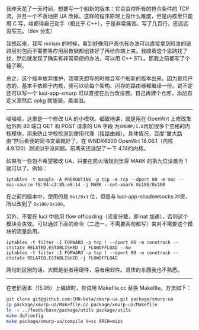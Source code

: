 我昨天花了一天时间，想要写一个船新的版本：它会监控所有的符合条件的 TCP 流，并且一个不落地把 UA 改掉。这样的程序原理上没什么难度，但是内核里只能用 C 写，啥都得自己动手（相比于 C++），于是非常痛苦。写了几百行，还远远没写完。（dev 分支）

我想起来，我写 mirism 的时候，看到好像用户态也有办法可以直接拿到转发的链路层封包而不需要等应用层数据都组装好了再给你端上来。我顺着这个思路找了找，然后就发现了确实有非常简便的办法，可以用 C++ STL。那我之前都写了个锤子啊。

总之，这个版本放弃维护，我哪天想写的时候会写个船新的版本出来。因为是用户态的，基本不依赖于内核，我可以给每个架构、闪存的路由器都编译一份。说不定还可以写一个 luci-app-xmurp 可以直接在后台改设置。自己再建个仓库，添加自定义源然后 opkg 就能装，美滋滋。

---

喵喵喵，这里是一个修改 UA 的小模块。细致地讲，就是用在 OpenWrt 上修改发给外网 80 端口 GET 和 POST 请求的 UA 字段 为`XMURP/1.0`再加很多个空格的内核模块，用来防止学校检测到使用代理（接路由器）。具体情况，百度“厦大路由”然后看我的简书文章就好了。在 WNDR4300 OpenWrt 18.06.1（内核 4.9.120）测试似乎没问题。前两天还适配了一下 4.14的内核。

如果有一些包不希望被改 UA，只要在防火墙规则里将 MARK 的第九位设置为 1 就可以了。例如：

```
iptables -t mangle -A PREROUTING -p tcp -m tcp --dport 80 -m mac --mac-source f8:94:c2:85:e8:14 -j MARK --set-xmark 0x100/0x100
```

在之前的版本中，使用的是 `0x1/0x1` 位，但是与 luci-app-shadowsocks 冲突，所以改到了 `0x100/0x100`。

另外，不要在 luci 中启用 flow offloading（流量分载，即 nat 加速），否则这个模块会失效。可以通过下面的命令（二选一，不需要两句都写）来对不需要这个模块的流量启用。

```
iptables -t filter -I FORWARD -p tcp ! --dport 80 -m conntrack --ctstate RELATED,ESTABLISHED -j FLOWOFFLOAD --hw
iptables -t filter -I FORWARD -p tcp ! --dport 80 -m conntrack --ctstate RELATED,ESTABLISHED -j FLOWOFFLOAD
```

两句的区别的话，大概是前者用硬件，后者用软件。具体的东西我也不熟悉。

---

在老旧版本（15.05）上编译时，尝试用 Makefile.cc 替换 Makefile。方法如下：

```bash
git clone git@github.com:CHN-beta/xmurp-ua.git package/xmurp-ua
cp package/xmurp-ua/Makefile.cc package/xmurp-ua/Makefile
ln -s ../feeds/base/package/utils package/utils
make defconfig
make package/xmurp-ua/compile V=sc ARCH=mips
```

  

